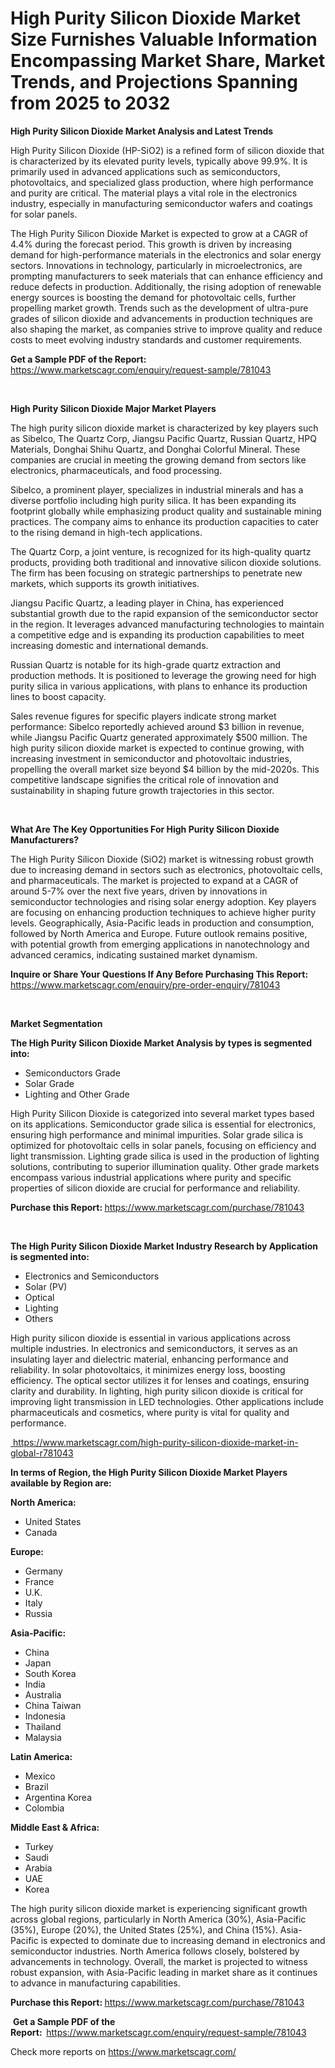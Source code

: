 <p><h1>High Purity Silicon Dioxide Market Size Furnishes Valuable Information Encompassing Market Share, Market Trends, and Projections Spanning from 2025 to 2032</h1></p><p><strong>High Purity Silicon Dioxide Market Analysis and Latest Trends</strong></p>
<p><p>High Purity Silicon Dioxide (HP-SiO2) is a refined form of silicon dioxide that is characterized by its elevated purity levels, typically above 99.9%. It is primarily used in advanced applications such as semiconductors, photovoltaics, and specialized glass production, where high performance and purity are critical. The material plays a vital role in the electronics industry, especially in manufacturing semiconductor wafers and coatings for solar panels.</p><p>The High Purity Silicon Dioxide Market is expected to grow at a CAGR of 4.4% during the forecast period. This growth is driven by increasing demand for high-performance materials in the electronics and solar energy sectors. Innovations in technology, particularly in microelectronics, are prompting manufacturers to seek materials that can enhance efficiency and reduce defects in production. Additionally, the rising adoption of renewable energy sources is boosting the demand for photovoltaic cells, further propelling market growth. Trends such as the development of ultra-pure grades of silicon dioxide and advancements in production techniques are also shaping the market, as companies strive to improve quality and reduce costs to meet evolving industry standards and customer requirements.</p></p>
<p><strong>Get a Sample PDF of the Report:&nbsp;</strong> <a href="https://www.marketscagr.com/enquiry/request-sample/781043?utm_campaign=3135&utm_medium=2&utm_source=Github&utm_content=ia&utm_term=26032025&utm_id=high-purity-silicon-dioxide">https://www.marketscagr.com/enquiry/request-sample/781043</a></p>
<p>&nbsp;</p>
<p><strong>High Purity Silicon Dioxide Major Market Players</strong></p>
<p><p>The high purity silicon dioxide market is characterized by key players such as Sibelco, The Quartz Corp, Jiangsu Pacific Quartz, Russian Quartz, HPQ Materials, Donghai Shihu Quartz, and Donghai Colorful Mineral. These companies are crucial in meeting the growing demand from sectors like electronics, pharmaceuticals, and food processing.</p><p>Sibelco, a prominent player, specializes in industrial minerals and has a diverse portfolio including high purity silica. It has been expanding its footprint globally while emphasizing product quality and sustainable mining practices. The company aims to enhance its production capacities to cater to the rising demand in high-tech applications.</p><p>The Quartz Corp, a joint venture, is recognized for its high-quality quartz products, providing both traditional and innovative silicon dioxide solutions. The firm has been focusing on strategic partnerships to penetrate new markets, which supports its growth initiatives.</p><p>Jiangsu Pacific Quartz, a leading player in China, has experienced substantial growth due to the rapid expansion of the semiconductor sector in the region. It leverages advanced manufacturing technologies to maintain a competitive edge and is expanding its production capabilities to meet increasing domestic and international demands.</p><p>Russian Quartz is notable for its high-grade quartz extraction and production methods. It is positioned to leverage the growing need for high purity silica in various applications, with plans to enhance its production lines to boost capacity.</p><p>Sales revenue figures for specific players indicate strong market performance: Sibelco reportedly achieved around $3 billion in revenue, while Jiangsu Pacific Quartz generated approximately $500 million. The high purity silicon dioxide market is expected to continue growing, with increasing investment in semiconductor and photovoltaic industries, propelling the overall market size beyond $4 billion by the mid-2020s. This competitive landscape signifies the critical role of innovation and sustainability in shaping future growth trajectories in this sector.</p></p>
<p>&nbsp;</p>
<p><strong>What Are The Key Opportunities For High Purity Silicon Dioxide Manufacturers?</strong></p>
<p><p>The High Purity Silicon Dioxide (SiO2) market is witnessing robust growth due to increasing demand in sectors such as electronics, photovoltaic cells, and pharmaceuticals. The market is projected to expand at a CAGR of around 5-7% over the next five years, driven by innovations in semiconductor technologies and rising solar energy adoption. Key players are focusing on enhancing production techniques to achieve higher purity levels. Geographically, Asia-Pacific leads in production and consumption, followed by North America and Europe. Future outlook remains positive, with potential growth from emerging applications in nanotechnology and advanced ceramics, indicating sustained market dynamism.</p></p>
<p><strong>Inquire or Share Your Questions If Any Before Purchasing This Report:</strong> <a href="https://www.marketscagr.com/enquiry/pre-order-enquiry/781043?utm_campaign=3135&utm_medium=2&utm_source=Github&utm_content=ia&utm_term=26032025&utm_id=high-purity-silicon-dioxide">https://www.marketscagr.com/enquiry/pre-order-enquiry/781043</a></p>
<p>&nbsp;</p>
<p><strong>Market Segmentation</strong></p>
<p><strong>The High Purity Silicon Dioxide Market Analysis by types is segmented into:</strong></p>
<p><ul><li>Semiconductors Grade</li><li>Solar Grade</li><li>Lighting and Other Grade</li></ul></p>
<p><p>High Purity Silicon Dioxide is categorized into several market types based on its applications. Semiconductor grade silica is essential for electronics, ensuring high performance and minimal impurities. Solar grade silica is optimized for photovoltaic cells in solar panels, focusing on efficiency and light transmission. Lighting grade silica is used in the production of lighting solutions, contributing to superior illumination quality. Other grade markets encompass various industrial applications where purity and specific properties of silicon dioxide are crucial for performance and reliability.</p></p>
<p><strong>Purchase this Report:&nbsp;</strong><a href="https://www.marketscagr.com/purchase/781043?utm_campaign=3135&utm_medium=2&utm_source=Github&utm_content=ia&utm_term=26032025&utm_id=high-purity-silicon-dioxide">https://www.marketscagr.com/purchase/781043</a></p>
<p>&nbsp;</p>
<p><strong>The High Purity Silicon Dioxide Market Industry Research by Application is segmented into:</strong></p>
<p><ul><li>Electronics and Semiconductors</li><li>Solar (PV)</li><li>Optical</li><li>Lighting</li><li>Others</li></ul></p>
<p><p>High purity silicon dioxide is essential in various applications across multiple industries. In electronics and semiconductors, it serves as an insulating layer and dielectric material, enhancing performance and reliability. In solar photovoltaics, it minimizes energy loss, boosting efficiency. The optical sector utilizes it for lenses and coatings, ensuring clarity and durability. In lighting, high purity silicon dioxide is critical for improving light transmission in LED technologies. Other applications include pharmaceuticals and cosmetics, where purity is vital for quality and performance.</p></p>
<p><a href="https://www.marketscagr.com/high-purity-silicon-dioxide-market-in-global-r781043?utm_campaign=3135&utm_medium=2&utm_source=Github&utm_content=ia&utm_term=26032025&utm_id=high-purity-silicon-dioxide">&nbsp;https://www.marketscagr.com/high-purity-silicon-dioxide-market-in-global-r781043</a></p>
<p><strong>In terms of Region, the High Purity Silicon Dioxide Market Players available by Region are:</strong></p>
<p>
    <p> <strong> North America: </strong>
        <ul>
            <li>United States</li>
            <li>Canada</li>
        </ul>
        </p> 
    <p> <strong> Europe: </strong>
        <ul>
            <li>Germany</li>
            <li>France</li>
            <li>U.K.</li>
            <li>Italy</li>
            <li>Russia</li>
        </ul>
        </p> 
    <p> <strong> Asia-Pacific: </strong>
        <ul>
            <li>China</li>
            <li>Japan</li>
            <li>South Korea</li>
            <li>India</li>
            <li>Australia</li>
            <li>China Taiwan</li>
            <li>Indonesia</li>
            <li>Thailand</li>
            <li>Malaysia</li>
        </ul>
        </p> 
    <p> <strong> Latin America: </strong>
        <ul>
            <li>Mexico</li>
            <li>Brazil</li>
            <li>Argentina Korea</li>
            <li>Colombia</li>
        </ul>
        </p> 
    <p> <strong> Middle East & Africa: </strong>
        <ul>
            <li>Turkey</li>
            <li>Saudi</li>
            <li>Arabia</li>
            <li>UAE</li>
            <li>Korea</li>
        </ul>
    </p>
    </p>
<p><p>The high purity silicon dioxide market is experiencing significant growth across global regions, particularly in North America (30%), Asia-Pacific (35%), Europe (20%), the United States (25%), and China (15%). Asia-Pacific is expected to dominate due to increasing demand in electronics and semiconductor industries. North America follows closely, bolstered by advancements in technology. Overall, the market is projected to witness robust expansion, with Asia-Pacific leading in market share as it continues to advance in manufacturing capabilities.</p></p>
<p><strong>Purchase this Report: </strong><a href="https://www.marketscagr.com/purchase/781043?utm_campaign=3135&utm_medium=2&utm_source=Github&utm_content=ia&utm_term=26032025&utm_id=high-purity-silicon-dioxide">https://www.marketscagr.com/purchase/781043</a></p>
<p>&nbsp;<strong>Get a Sample PDF of the Report:&nbsp;&nbsp;</strong><a href="https://www.marketscagr.com/enquiry/request-sample/781043?utm_campaign=3135&utm_medium=2&utm_source=Github&utm_content=ia&utm_term=26032025&utm_id=high-purity-silicon-dioxide">https://www.marketscagr.com/enquiry/request-sample/781043</a></p>
<p><strong></strong></p>
<p>Check more reports on <a href="https://www.marketscagr.com/?utm_campaign=3135&utm_medium=2&utm_source=Github&utm_content=ia&utm_term=26032025&utm_id=high-purity-silicon-dioxide">https://www.marketscagr.com/</a></p>